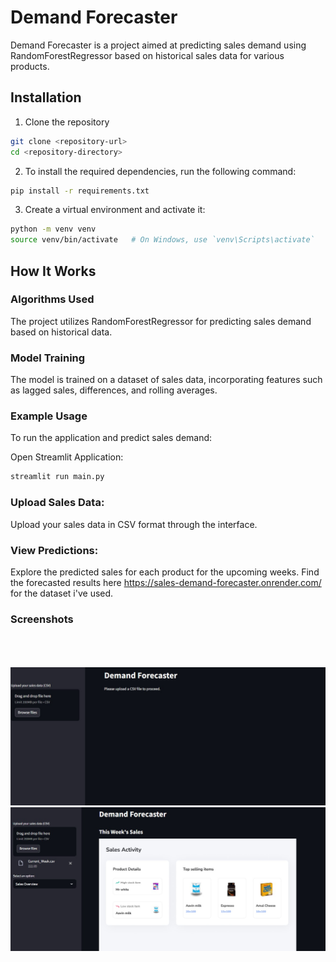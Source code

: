 # Demand Forecaster
Demand Forecaster is a project aimed at predicting sales demand using RandomForestRegressor based on historical sales data for various products.
## Installation

1. Clone the repository 
```bash 
git clone <repository-url>
cd <repository-directory>
```

2. To install the required dependencies, run the following command:
```bash
pip install -r requirements.txt
```

3. Create a virtual environment and activate it:
```bash
python -m venv venv
source venv/bin/activate   # On Windows, use `venv\Scripts\activate`
```
## How It Works

### Algorithms Used
The project utilizes RandomForestRegressor for predicting sales demand based on historical data.

### Model Training
The model is trained on a dataset of sales data, incorporating features such as lagged sales, differences, and rolling averages.

### Example Usage
To run the application and predict sales demand:

Open Streamlit Application:
```bash
streamlit run main.py
```

### Upload Sales Data:
Upload your sales data in CSV format through the interface.



### View Predictions:
Explore the predicted sales for each product for the upcoming weeks.
Find the forecasted results here https://sales-demand-forecaster.onrender.com/ for the dataset i've used.

### Screenshots
<br><br><br>
![UI Page](https://github.com/Coolcoder009/Sales-Demand-Forecaster/blob/main/Screenshot%202024-04-23%20123308.jpg?raw=true)
![Image Description](https://github.com/Coolcoder009/Sales-Demand-Forecaster/blob/main/Screenshot%202024-04-23%20123336.jpg?raw=true)

